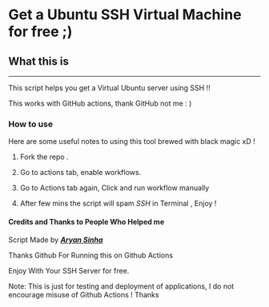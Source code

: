 # Get a Ubuntu SSH Virtual Machine for free ;) #

## What this is ##
---------------------------------------------------------------------
This script helps you get a Virtual Ubuntu server using SSH !! 

This works with GitHub actions, thank GitHub not me : )

### How to use ###

Here are some useful notes to using this tool brewed with black magic xD !

1. Fork the repo .

2. Go to actions tab, enable workflows.

3. Go to Actions tab again, Click and run workflow manually

4. After few mins the script will spam *SSH* in Terminal , Enjoy !


#### Credits and Thanks to People Who Helped me ####

Script Made by [***Aryan Sinha***](https://github.com/techyminati)

Thanks Github For Running this on Github Actions



Enjoy With Your SSH Server for free.

Note: This is just for testing and deployment of applications, I do not encourage misuse of Github Actions ! Thanks
